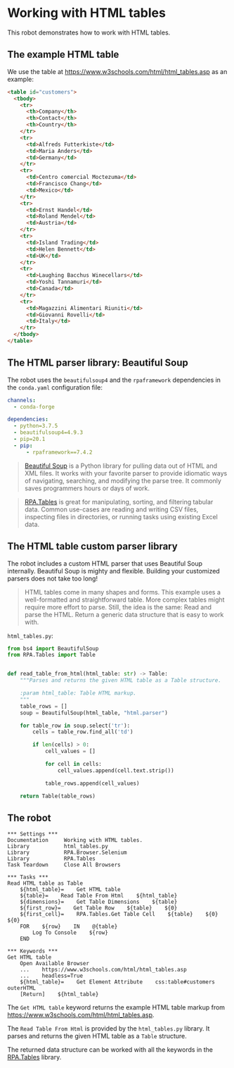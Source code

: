 # Working with HTML tables

This robot demonstrates how to work with HTML tables.

## The example HTML table

We use the table at https://www.w3schools.com/html/html_tables.asp as an example:

```html
<table id="customers">
  <tbody>
    <tr>
      <th>Company</th>
      <th>Contact</th>
      <th>Country</th>
    </tr>
    <tr>
      <td>Alfreds Futterkiste</td>
      <td>Maria Anders</td>
      <td>Germany</td>
    </tr>
    <tr>
      <td>Centro comercial Moctezuma</td>
      <td>Francisco Chang</td>
      <td>Mexico</td>
    </tr>
    <tr>
      <td>Ernst Handel</td>
      <td>Roland Mendel</td>
      <td>Austria</td>
    </tr>
    <tr>
      <td>Island Trading</td>
      <td>Helen Bennett</td>
      <td>UK</td>
    </tr>
    <tr>
      <td>Laughing Bacchus Winecellars</td>
      <td>Yoshi Tannamuri</td>
      <td>Canada</td>
    </tr>
    <tr>
      <td>Magazzini Alimentari Riuniti</td>
      <td>Giovanni Rovelli</td>
      <td>Italy</td>
    </tr>
  </tbody>
</table>
```

## The HTML parser library: Beautiful Soup

The robot uses the `beautifulsoup4` and the `rpaframework` dependencies in the `conda.yaml` configuration file:

```yaml
channels:
  - conda-forge

dependencies:
  - python=3.7.5
  - beautifulsoup4=4.9.3
  - pip=20.1
  - pip:
      - rpaframework==7.4.2
```

> [Beautiful Soup](https://www.crummy.com/software/BeautifulSoup/bs4/doc/) is a Python library for pulling data out of HTML and XML files. It works with your favorite parser to provide idiomatic ways of navigating, searching, and modifying the parse tree. It commonly saves programmers hours or days of work.

> [RPA.Tables](https://robocorp.com/docs/libraries/rpa-framework/rpa-tables) is great for manipulating, sorting, and filtering tabular data. Common use-cases are reading and writing CSV files, inspecting files in directories, or running tasks using existing Excel data.

## The HTML table custom parser library

The robot includes a custom HTML parser that uses Beautiful Soup internally. Beautiful Soup is mighty and flexible. Building your customized parsers does not take too long!

> HTML tables come in many shapes and forms. This example uses a well-formatted and straightforward table. More complex tables might require more effort to parse. Still, the idea is the same: Read and parse the HTML. Return a generic data structure that is easy to work with.

`html_tables.py`:

```py
from bs4 import BeautifulSoup
from RPA.Tables import Table


def read_table_from_html(html_table: str) -> Table:
    """Parses and returns the given HTML table as a Table structure.

    :param html_table: Table HTML markup.
    """
    table_rows = []
    soup = BeautifulSoup(html_table, "html.parser")

    for table_row in soup.select('tr'):
        cells = table_row.find_all('td')

        if len(cells) > 0:
            cell_values = []

            for cell in cells:
                cell_values.append(cell.text.strip())

            table_rows.append(cell_values)

    return Table(table_rows)

```

## The robot

```robot
*** Settings ***
Documentation     Working with HTML tables.
Library           html_tables.py
Library           RPA.Browser.Selenium
Library           RPA.Tables
Task Teardown     Close All Browsers

*** Tasks ***
Read HTML table as Table
    ${html_table}=    Get HTML table
    ${table}=    Read Table From Html    ${html_table}
    ${dimensions}=    Get Table Dimensions    ${table}
    ${first_row}=    Get Table Row    ${table}    ${0}
    ${first_cell}=    RPA.Tables.Get Table Cell    ${table}    ${0}    ${0}
    FOR    ${row}    IN    @{table}
        Log To Console    ${row}
    END

*** Keywords ***
Get HTML table
    Open Available Browser
    ...    https://www.w3schools.com/html/html_tables.asp
    ...    headless=True
    ${html_table}=    Get Element Attribute    css:table#customers    outerHTML
    [Return]    ${html_table}

```

The `Get HTML table` keyword returns the example HTML table markup from https://www.w3schools.com/html/html_tables.asp.

The `Read Table From Html` is provided by the `html_tables.py` library. It parses and returns the given HTML table as a `Table` structure.

The returned data structure can be worked with all the keywords in the [RPA.Tables](https://robocorp.com/docs/libraries/rpa-framework/rpa-tables) library.
